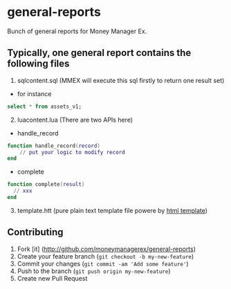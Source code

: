 general-reports
===============

Bunch of general reports for Money Manager Ex.

Typically, one general report contains the following files
------------
1. sqlcontent.sql (MMEX will execute this sql firstly to return one result set)
  * for instance
  ~~~sql
  select * from assets_v1;
  ~~~
2. luacontent.lua (There are two APIs here)
  * handle_record
  ~~~lua
  function handle_record(record)
      // put your logic to modify record
  end
  ~~~
  * complete
  ~~~lua
  function complete(result)
    // xxx
  end
  ~~~
3. template.htt (pure plain text template file powere by [html template](https://github.com/moneymanagerex/html-template))

Contributing
------------

1. Fork [it] (http://github.com/moneymanagerex/general-reports)
2. Create your feature branch (`git checkout -b my-new-feature`)
3. Commit your changes (`git commit -am 'Add some feature'`)
4. Push to the branch (`git push origin my-new-feature`)
5. Create new Pull Request

